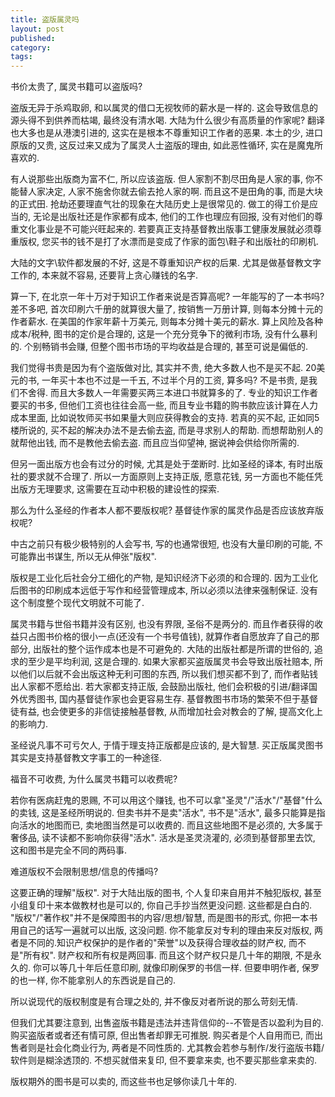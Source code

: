 ```yaml
---
title: 盗版属灵吗
layout: post
published:
category: 
tags:
---
```


书价太贵了, 属灵书籍可以盗版吗?

盗版无异于杀鸡取卵, 和以属灵的借口无视牧师的薪水是一样的. 这会导致信息的源头得不到供养而枯竭, 最终没有清水喝. 大陆为什么很少有高质量的作家呢? 翻译也大多也是从港澳引进的, 这实在是根本不尊重知识工作者的恶果. 本土的少, 进口原版的又贵, 这反过来又成为了属灵人士盗版的理由, 如此恶性循环, 实在是魔鬼所喜欢的.

有人说那些出版商为富不仁, 所以应该盗版. 但人家割不割尽田角是人家的事, 你不能替人家决定, 人家不施舍你就去偷去抢人家的啊. 而且这不是田角的事, 而是大块的正式田. 抢劫还要理直气壮的现象在大陆历史上是很常见的. 做工的得工价是应当的, 无论是出版社还是作家都有成本, 他们的工作也理应有回报, 没有对他们的尊重文化事业是不可能兴旺起来的. 若要真正支持基督教出版事工健康发展就必须尊重版权, 您买书的钱不是打了水漂而是变成了作家的面包\鞋子和出版社的印刷机.

大陆的文字\软件都发展的不好, 这是不尊重知识产权的后果. 尤其是做基督教文字工作的, 本来就不容易, 还要背上贪心赚钱的名字.

算一下, 在北京一年十万对于知识工作者来说是否算高呢? 一年能写的了一本书吗? 差不多吧, 首次印刷六千册的就算很大量了, 按销售一万册计算, 则每本分摊十元的作者薪水. 在美国的作家年薪十万美元, 则每本分摊十美元的薪水. 算上风险及各种成本/税种, 图书的定价是合理的, 这是一个充分竞争下的微利市场, 没有什么暴利的. 个别畅销书会赚, 但整个图书市场的平均收益是合理的, 甚至可说是偏低的.

我们觉得书贵是因为有个盗版做对比, 其实并不贵, 绝大多数人也不是买不起. 20美元的书, 一年买十本也不过是一千五, 不过半个月的工资, 算多吗? 不是书贵, 是我们不舍得. 而且大多数人一年需要买两三本进口书就算多的了. 专业的知识工作者要买的书多, 但他们工资也往往会高一些, 而且专业书籍的购书款应该计算在人力成本里面, 比如说牧师买书如果量大则应获得教会的支持. 若真的买不起, 正如同5楼所说的, 买不起的解决办法不是去偷去盗, 而是寻求别人的帮助. 而想帮助别人的就帮他出钱, 而不是教他去偷去盗. 而且应当仰望神, 据说神会供给你所需的.

但另一面出版方也会有过分的时候, 尤其是处于垄断时. 比如圣经的译本, 有时出版社的要求就不合理了. 所以一方面原则上支持正版, 愿意花钱, 另一方面也不能任凭出版方无理要求, 这需要在互动中积极的建设性的探索.

那么为什么圣经的作者本人都不要版权呢? 基督徒作家的属灵作品是否应该放弃版权呢?

中古之前只有极少极特别的人会写书, 写的也通常很短, 也没有大量印刷的可能, 不可能靠出书谋生, 所以无从伸张"版权".

版权是工业化后社会分工细化的产物, 是知识经济下必须的和合理的. 因为工业化后图书的印刷成本远低于写作和经营管理成本, 所以必须以法律来强制保证. 没有这个制度整个现代文明就不可能了.

属灵书籍与世俗书籍并没有区别, 也没有界限, 圣俗不是两分的. 而且作者获得的收益只占图书价格的很小一点(还没有一个书号值钱), 就算作者自愿放弃了自己的那部分, 出版社的整个运作成本也是不可避免的. 大陆的出版社都是所谓的世俗的, 追求的至少是平均利润, 这是合理的. 如果大家都买盗版属灵书会导致出版社赔本, 所以他们以后就不会出版这种无利可图的东西, 所以我们想买都不到了, 而作者贴钱出人家都不愿给出. 若大家都支持正版, 会鼓励出版社, 他们会积极的引进/翻译国外优秀图书, 国内基督徒作家也会更容易生存. 基督教图书市场的繁荣不但于基督徒有益, 也会使更多的非信徒接触基督教, 从而增加社会对教会的了解, 提高文化上的影响力.

圣经说凡事不可亏欠人, 于情于理支持正版都是应该的, 是大智慧. 买正版属灵图书其实是支持基督教文字事工的一种途径.

福音不可收费, 为什么属灵书籍可以收费呢?

若你有医病赶鬼的恩赐, 不可以用这个赚钱, 也不可以拿"圣灵"/"活水"/"基督"什么的卖钱, 这是圣经所明说的. 但卖书并不是卖"活水", 书不是"活水", 最多只能算是指向活水的地图而已, 卖地图当然是可以收费的. 而且这些地图不是必须的, 大多属于奢侈品, 读不读都不影响你获得"活水". 活水是圣灵浇灌的, 必须到基督那里去饮, 这和图书是完全不同的两码事. 

难道版权不会限制思想/信息的传播吗?

这要正确的理解"版权". 对于大陆出版的图书, 个人复印来自用并不触犯版权, 甚至小组复印十来本做教材也是可以的, 你自己手抄当然更没问题. 这些都是白白的. "版权"/"著作权"并不是保障图书的内容/思想/智慧, 而是图书的形式, 你把一本书用自己的话写一遍就可以出版, 这没问题. 你不能拿反对专利的理由来反对版权, 两者是不同的.知识产权保护的是作者的"荣誉"以及获得合理收益的财产权, 而不是"所有权". 财产权和所有权是两回事. 而且这个财产权只是几十年的期限, 不是永久的. 你可以等几十年后任意印刷, 就像印刷保罗的书信一样. 但要申明作者, 保罗的也一样, 你不能拿别人的东西说是自己的.

所以说现代的版权制度是有合理之处的, 并不像反对者所说的那么苛刻无情.

但我们尤其要注意到, 出售盗版书籍是违法并违背信仰的--不管是否以盈利为目的. 购买盗版者或者还有情可原, 但出售者却罪无可推脱. 购买者是个人自用而已, 而出售者则是社会化商业行为, 两者是不同性质的. 尤其教会若参与制作/发行盗版书籍/软件则是糊涂透顶的. 不想买就借来复印, 但不要拿来卖, 也不要买那些拿来卖的. 

版权期外的图书是可以卖的, 而这些书也足够你读几十年的.